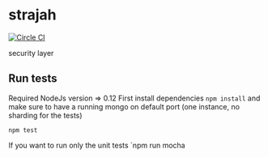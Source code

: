 # strajah

[![Circle CI](https://circleci.com/gh/strajah/strajah.svg?style=svg)](https://circleci.com/gh/strajah/strajah)

security layer

## Run tests

Required NodeJs version => 0.12
First install dependencies `npm install` and make sure to have a running mongo on default port (one instance, no sharding for the tests)

```
npm test
```

If you want to run only the unit tests `npm run mocha